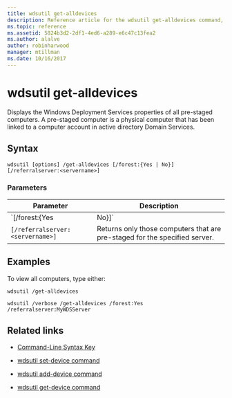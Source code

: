```yaml
---
title: wdsutil get-alldevices
description: Reference article for the wdsutil get-alldevices command, which displays the Windows Deployment Services properties of all pre-staged computers.
ms.topic: reference
ms.assetid: 5824b3d2-2df1-4ed6-a289-e6c47c13fea2
ms.author: alalve
author: robinharwood
manager: mtillman
ms.date: 10/16/2017
---
```


# wdsutil get-alldevices



Displays the Windows Deployment Services properties of all pre-staged computers. A pre-staged computer is a physical computer that has been linked to a computer account in active directory Domain Services.

## Syntax

```
wdsutil [options] /get-alldevices [/forest:{Yes | No}] [/referralserver:<servername>]
```

### Parameters

| Parameter | Description |
|--|--|
| `[/forest:{Yes | No}]` | Specifies whether Windows Deployment Services should return computers in the entire forest or the local domain. The default setting is **No**, meaning that only the computers in the local domain are returned. |
| `[/referralserver:<servername>]` | Returns only those computers that are pre-staged for the specified server. |

## Examples

To view all computers, type either:

```
wdsutil /get-alldevices
```

```
wdsutil /verbose /get-alldevices /forest:Yes /referralserver:MyWDSServer
```

## Related links

- [Command-Line Syntax Key](command-line-syntax-key.md)

- [wdsutil set-device command](wdsutil-set-device.md)

- [wdsutil add-device command](wdsutil-add-device.md)

- [wdsutil get-device command](wdsutil-get-device.md)
